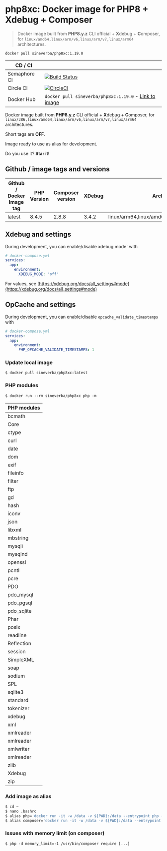 php8xc: Docker image for PHP8 + Xdebug + Composer
=================================================

> Docker image built from **PHP8.y.z** CLI official + **X**debug + **C**omposer, for `linux/amd64,linux/arm/v6,linux/arm/v7,linux/arm64` architectures.

`docker pull sineverba/php8xc:1.19.0`


| CD / CI   |                                                                                                                                                                                      |
| --------- |--------------------------------------------------------------------------------------------------------------------------------------------------------------------------------------|
| Semaphore CI | [![Build Status](https://sineverba.semaphoreci.com/badges/php8xc/branches/master.svg)](https://sineverba.semaphoreci.com/projects/php8xc)                                            |
| Circle CI | [![CircleCI](https://dl.circleci.com/status-badge/img/gh/sineverba/php8xc/tree/master.svg?style=svg)](https://dl.circleci.com/status-badge/redirect/gh/sineverba/php8xc/tree/master) |
| Docker Hub | `docker pull sineverba/php8xc:1.19.0` - [Link to image](https://hub.docker.com/r/sineverba/php8xc)                                                                                   |



Docker image built from **PHP8.y.z** CLI official + **X**debug + **C**omposer, for `linux/386,linux/amd64,linux/arm/v6,linux/arm/v7,linux/arm64` architectures.

Short tags are __OFF__.

Image ready to use as alias for development.

Do you use it? **Star it!**


## Github / image tags and versions

| Github / Docker Image tag | PHP Version | Composer version | XDebug | Architectures |
|---------------------------|-------------|------------------|--------| ------------- |
| latest | 8.4.5 | 2.8.8 | 3.4.2 | linux/arm64,linux/amd64,linux/arm/v6,linux/arm/v7 |

## Xdebug and settings

During development, you can enable/disable xdebug.mode` with

```yaml
# docker-compose.yml
services:
  app:
    environment:
      XDEBUG_MODE: "off"
```

For values, see [https://xdebug.org/docs/all_settings#mode](https://xdebug.org/docs/all_settings#mode)

## OpCache and settings

During development, you can enable/disable `opcache_validate_timestamps` with

```yaml
# docker-compose.yml
services:
  app:
    environment:
      PHP_OPCACHE_VALIDATE_TIMESTAMPS: 1
```

### Update local image

`$ docker pull sineverba/php8xc:latest`


### PHP modules

`$ docker run --rm sineverba/php8xc php -m`

| PHP modules |
| ----------- |
| bcmath |
| Core |
| ctype |
| curl |
| date |
| dom |
| exif |
| fileinfo |
| filter |
| ftp |
| gd |
| hash |
| iconv |
| json |
| libxml |
| mbstring |
| mysqli |
| mysqlnd |
| openssl |
| pcntl |
| pcre |
| PDO |
| pdo_mysql |
| pdo_pgsql |
| pdo_sqlite |
| Phar |
| posix |
| readline |
| Reflection |
| session |
| SimpleXML |
| soap |
| sodium |
| SPL |
| sqlite3 |
| standard |
| tokenizer |
| xdebug |
| xml |
| xmlreader |
| xmlreader |
| xmlwriter 
| xmlreader |
| zlib |
| Xdebug |
| zip |

### Add image as alias

``` bash
$ cd ~
$ nano .bashrc
$ alias php='docker run -it -w /data -v ${PWD}:/data --entrypoint php --rm sineverba/php8xc:1.19.0'
$ alias composer='docker run -it -w /data -v ${PWD}:/data --entrypoint "/usr/bin/composer" --rm sineverba/php8xc:1.19.0'
```

### Issues with memory limit (on composer)

`$ php -d memory_limit=-1 /usr/bin/composer require [...]`